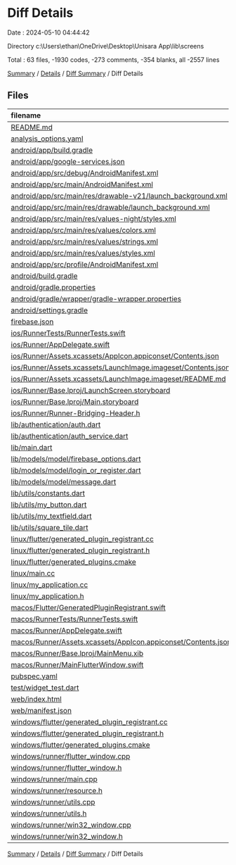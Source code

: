 # Diff Details

Date : 2024-05-10 04:44:42

Directory c:\\Users\\ethan\\OneDrive\\Desktop\\Unisara App\\lib\\screens

Total : 63 files,  -1930 codes, -273 comments, -354 blanks, all -2557 lines

[Summary](results.md) / [Details](details.md) / [Diff Summary](diff.md) / Diff Details

## Files
| filename | language | code | comment | blank | total |
| :--- | :--- | ---: | ---: | ---: | ---: |
| [README.md](/README.md) | Markdown | -10 | 0 | -7 | -17 |
| [analysis_options.yaml](/analysis_options.yaml) | YAML | -3 | -22 | -4 | -29 |
| [android/app/build.gradle](/android/app/build.gradle) | Gradle | -55 | -7 | -12 | -74 |
| [android/app/google-services.json](/android/app/google-services.json) | JSON | -29 | 0 | 0 | -29 |
| [android/app/src/debug/AndroidManifest.xml](/android/app/src/debug/AndroidManifest.xml) | XML | -3 | -4 | -1 | -8 |
| [android/app/src/main/AndroidManifest.xml](/android/app/src/main/AndroidManifest.xml) | XML | -50 | -11 | -3 | -64 |
| [android/app/src/main/res/drawable-v21/launch_background.xml](/android/app/src/main/res/drawable-v21/launch_background.xml) | XML | -10 | -3 | -3 | -16 |
| [android/app/src/main/res/drawable/launch_background.xml](/android/app/src/main/res/drawable/launch_background.xml) | XML | -10 | -3 | -3 | -16 |
| [android/app/src/main/res/values-night/styles.xml](/android/app/src/main/res/values-night/styles.xml) | XML | -9 | -9 | -1 | -19 |
| [android/app/src/main/res/values/colors.xml](/android/app/src/main/res/values/colors.xml) | XML | -3 | 0 | -1 | -4 |
| [android/app/src/main/res/values/strings.xml](/android/app/src/main/res/values/strings.xml) | XML | -6 | 0 | 0 | -6 |
| [android/app/src/main/res/values/styles.xml](/android/app/src/main/res/values/styles.xml) | XML | -9 | -9 | -1 | -19 |
| [android/app/src/profile/AndroidManifest.xml](/android/app/src/profile/AndroidManifest.xml) | XML | -3 | -4 | -1 | -8 |
| [android/build.gradle](/android/build.gradle) | Gradle | -16 | 0 | -3 | -19 |
| [android/gradle.properties](/android/gradle.properties) | Properties | -3 | 0 | -1 | -4 |
| [android/gradle/wrapper/gradle-wrapper.properties](/android/gradle/wrapper/gradle-wrapper.properties) | Properties | -5 | 0 | -1 | -6 |
| [android/settings.gradle](/android/settings.gradle) | Gradle | -23 | -2 | -5 | -30 |
| [firebase.json](/firebase.json) | JSON | -1 | 0 | 0 | -1 |
| [ios/RunnerTests/RunnerTests.swift](/ios/RunnerTests/RunnerTests.swift) | Swift | -7 | -2 | -4 | -13 |
| [ios/Runner/AppDelegate.swift](/ios/Runner/AppDelegate.swift) | Swift | -12 | 0 | -2 | -14 |
| [ios/Runner/Assets.xcassets/AppIcon.appiconset/Contents.json](/ios/Runner/Assets.xcassets/AppIcon.appiconset/Contents.json) | JSON | -122 | 0 | -1 | -123 |
| [ios/Runner/Assets.xcassets/LaunchImage.imageset/Contents.json](/ios/Runner/Assets.xcassets/LaunchImage.imageset/Contents.json) | JSON | -23 | 0 | -1 | -24 |
| [ios/Runner/Assets.xcassets/LaunchImage.imageset/README.md](/ios/Runner/Assets.xcassets/LaunchImage.imageset/README.md) | Markdown | -3 | 0 | -2 | -5 |
| [ios/Runner/Base.lproj/LaunchScreen.storyboard](/ios/Runner/Base.lproj/LaunchScreen.storyboard) | XML | -36 | -1 | -1 | -38 |
| [ios/Runner/Base.lproj/Main.storyboard](/ios/Runner/Base.lproj/Main.storyboard) | XML | -25 | -1 | -1 | -27 |
| [ios/Runner/Runner-Bridging-Header.h](/ios/Runner/Runner-Bridging-Header.h) | C++ | -1 | 0 | -1 | -2 |
| [lib/authentication/auth.dart](/lib/authentication/auth.dart) | Dart | -33 | -6 | -5 | -44 |
| [lib/authentication/auth_service.dart](/lib/authentication/auth_service.dart) | Dart | -51 | -21 | -16 | -88 |
| [lib/main.dart](/lib/main.dart) | Dart | -21 | 0 | -9 | -30 |
| [lib/models/model/firebase_options.dart](/lib/models/model/firebase_options.dart) | Dart | -70 | -12 | -7 | -89 |
| [lib/models/model/login_or_register.dart](/lib/models/model/login_or_register.dart) | Dart | -28 | 0 | -5 | -33 |
| [lib/models/model/message.dart](/lib/models/model/message.dart) | Dart | -10 | 0 | -1 | -11 |
| [lib/utils/constants.dart](/lib/utils/constants.dart) | Dart | -3 | -1 | -2 | -6 |
| [lib/utils/my_button.dart](/lib/utils/my_button.dart) | Dart | -30 | 0 | -3 | -33 |
| [lib/utils/my_textfield.dart](/lib/utils/my_textfield.dart) | Dart | -33 | 0 | -3 | -36 |
| [lib/utils/square_tile.dart](/lib/utils/square_tile.dart) | Dart | -23 | 0 | -3 | -26 |
| [linux/flutter/generated_plugin_registrant.cc](/linux/flutter/generated_plugin_registrant.cc) | C++ | -3 | -4 | -5 | -12 |
| [linux/flutter/generated_plugin_registrant.h](/linux/flutter/generated_plugin_registrant.h) | C++ | -5 | -5 | -6 | -16 |
| [linux/flutter/generated_plugins.cmake](/linux/flutter/generated_plugins.cmake) | CMake | -18 | 0 | -6 | -24 |
| [linux/main.cc](/linux/main.cc) | C++ | -5 | 0 | -2 | -7 |
| [linux/my_application.cc](/linux/my_application.cc) | C++ | -82 | -17 | -26 | -125 |
| [linux/my_application.h](/linux/my_application.h) | C++ | -7 | -7 | -5 | -19 |
| [macos/Flutter/GeneratedPluginRegistrant.swift](/macos/Flutter/GeneratedPluginRegistrant.swift) | Swift | -12 | -3 | -4 | -19 |
| [macos/RunnerTests/RunnerTests.swift](/macos/RunnerTests/RunnerTests.swift) | Swift | -7 | -2 | -4 | -13 |
| [macos/Runner/AppDelegate.swift](/macos/Runner/AppDelegate.swift) | Swift | -8 | 0 | -2 | -10 |
| [macos/Runner/Assets.xcassets/AppIcon.appiconset/Contents.json](/macos/Runner/Assets.xcassets/AppIcon.appiconset/Contents.json) | JSON | -68 | 0 | -1 | -69 |
| [macos/Runner/Base.lproj/MainMenu.xib](/macos/Runner/Base.lproj/MainMenu.xib) | XML | -343 | 0 | -1 | -344 |
| [macos/Runner/MainFlutterWindow.swift](/macos/Runner/MainFlutterWindow.swift) | Swift | -12 | 0 | -4 | -16 |
| [pubspec.yaml](/pubspec.yaml) | YAML | -28 | 0 | -11 | -39 |
| [test/widget_test.dart](/test/widget_test.dart) | Dart | -14 | -7 | -7 | -28 |
| [web/index.html](/web/index.html) | HTML | -38 | -16 | -6 | -60 |
| [web/manifest.json](/web/manifest.json) | JSON | -35 | 0 | -1 | -36 |
| [windows/flutter/generated_plugin_registrant.cc](/windows/flutter/generated_plugin_registrant.cc) | C++ | -12 | -4 | -5 | -21 |
| [windows/flutter/generated_plugin_registrant.h](/windows/flutter/generated_plugin_registrant.h) | C++ | -5 | -5 | -6 | -16 |
| [windows/flutter/generated_plugins.cmake](/windows/flutter/generated_plugins.cmake) | CMake | -21 | 0 | -6 | -27 |
| [windows/runner/flutter_window.cpp](/windows/runner/flutter_window.cpp) | C++ | -49 | -7 | -16 | -72 |
| [windows/runner/flutter_window.h](/windows/runner/flutter_window.h) | C++ | -20 | -5 | -9 | -34 |
| [windows/runner/main.cpp](/windows/runner/main.cpp) | C++ | -30 | -4 | -10 | -44 |
| [windows/runner/resource.h](/windows/runner/resource.h) | C++ | -9 | -6 | -2 | -17 |
| [windows/runner/utils.cpp](/windows/runner/utils.cpp) | C++ | -54 | -2 | -10 | -66 |
| [windows/runner/utils.h](/windows/runner/utils.h) | C++ | -8 | -6 | -6 | -20 |
| [windows/runner/win32_window.cpp](/windows/runner/win32_window.cpp) | C++ | -210 | -24 | -55 | -289 |
| [windows/runner/win32_window.h](/windows/runner/win32_window.h) | C++ | -48 | -31 | -24 | -103 |

[Summary](results.md) / [Details](details.md) / [Diff Summary](diff.md) / Diff Details